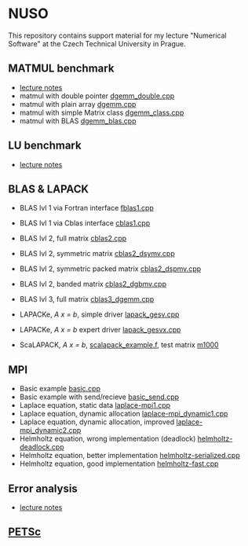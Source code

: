 # NUSO

This repository contains support material for my lecture "Numerical
Software" at the Czech Technical University in Prague. 


## MATMUL benchmark
* [lecture notes](notebooks/matmul_benchmark.ipynb)
* matmul with double pointer [dgemm_double.cpp](Benchmark/dgemm_doublepp.cpp)
* matmul with plain array [dgemm.cpp](Benchmark/dgemm.cpp)
* matmul with simple Matrix class [dgemm_class.cpp](Benchmark/dgemm_class.cpp)
* matmul with BLAS [dgemm_blas.cpp](Benchmark/dgemm_blas.cpp)


## LU benchmark
* [lecture notes](notebooks/lu_benchmark.ipynb)

## BLAS & LAPACK
* BLAS lvl 1 via Fortran interface [fblas1.cpp](BlasLapack/fblas1.cpp)
* BLAS lvl 1 via Cblas interface [cblas1.cpp](BlasLapack/cblas1.cpp)
* BLAS lvl 2, full matrix [cblas2.cpp](BlasLapack/cblas2.cpp)
* BLAS lvl 2, symmetric matrix [cblas2_dsymv.cpp](BlasLapack/cblas2_dsymv.cpp)
* BLAS lvl 2, symmetric packed matrix [cblas2_dspmv.cpp](BlasLapack/cblas2_dspmv.cpp)
* BLAS lvl 2, banded matrix [cblas2_dgbmv.cpp](BlasLapack/cblas2_dgbmv.cpp)
* BLAS lvl 3, full matrix [cblas3_dgemm.cpp](BlasLapack/cblas3_dgemm.cpp)

* LAPACKe, *A x = b*, simple driver [lapack_gesv.cpp](BlasLapack/lapack_gesv.cpp)
* LAPACKe, *A x = b* expert driver [lapack_gesvx.cpp](BlasLapack/lapack_gesvx.cpp)

* ScaLAPACK, *A x = b*, [scalapack_example.f](BlasLapack/scalapack_example.f),
  test matrix [m1000](BlasLapack/m1000)
  
## MPI
* Basic example [basic.cpp](MPI/basic.cpp)
* Basic example with send/recieve [basic_send.cpp](MPI/basic_send.cpp)
* Laplace equation, static data [laplace-mpi1.cpp](MPI/laplace-mpi1.cpp)
* Laplace equation, dynamic allocation [laplace-mpi_dynamic1.cpp](MPI/laplace-mpi_dynamic1.cpp)
* Laplace equation, dynamic allocation, improved [laplace-mpi_dynamic2.cpp](MPI/laplace-mpi_dynamic2.cpp)
* Helmholtz equation, wrong implementation (deadlock)  [helmholtz-deadlock.cpp](MPI/helmholtz-deadlock.cpp)
* Helmholtz equation, better implementation [helmholtz-serialized.cpp](MPI/helmholtz-serialized.cpp)
* Helmholtz equation, good implementation [helmholtz-fast.cpp](MPI/helmholtz-fast.cpp)

## Error analysis
* [lecture notes](notebooks/error_analysis.ipynb)

## [PETSc](http://www.mcs.anl.gov/petsc)
	
